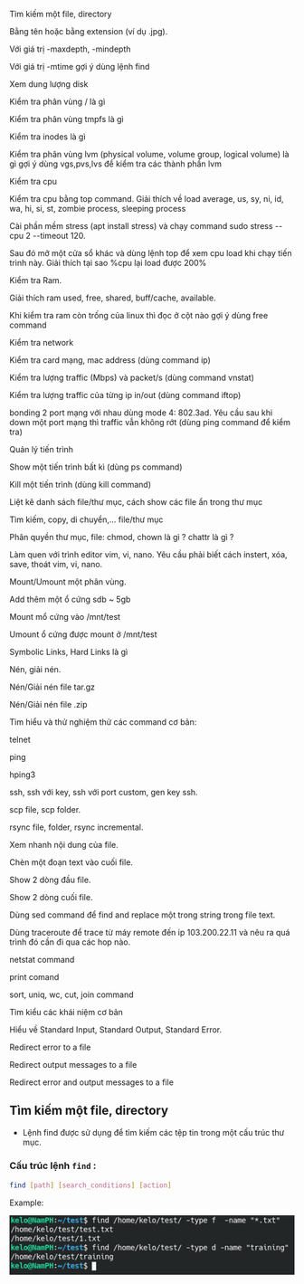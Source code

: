 Tìm kiếm một file, directory

Bằng tên hoặc bằng extension (ví dụ .jpg).

Với giá trị -maxdepth, -mindepth

Với giá trị -mtime gợi ý dùng lệnh find

Xem dung lượng disk

Kiểm tra phân vùng / là gì

Kiểm tra phân vùng tmpfs là gì

Kiểm tra inodes là gì

Kiểm tra phân vùng lvm (physical volume, volume group, logical volume) là gì gợi ý dùng vgs,pvs,lvs để kiểm tra các thành phần lvm

Kiểm tra cpu

Kiểm tra cpu bằng top command. Giải thích về load average, us, sy, ni, id, wa, hi, si, st, zombie process, sleeping process

Cài phần mềm stress (apt install stress) và chạy command sudo stress --cpu 2 --timeout 120.

Sau đó mở một cửa sổ khác và dùng lệnh top để xem cpu load khi chạy tiến trình này. Giải thích tại sao %cpu lại load được 200%

Kiểm tra Ram.

Giải thích ram used, free, shared, buff/cache, available.

Khi kiểm tra ram còn trống của linux thì đọc ở cột nào gợi ý dùng free command

Kiểm tra network

Kiểm tra card mạng, mac address (dùng command ip)

Kiểm tra lượng traffic (Mbps) và packet/s (dùng command vnstat)

Kiểm tra lượng traffic của từng ip in/out (dùng command iftop)

bonding 2 port mạng với nhau dùng mode 4: 802.3ad. Yêu cầu sau khi down một port mạng thì traffic vẫn không rớt (dùng ping command để kiểm tra)

Quản lý tiến trình

Show một tiến trình bất kì (dùng ps command)

Kill một tiến trình (dùng kill command)

Liệt kê danh sách file/thư mục, cách show các file ẩn trong thư mục

Tìm kiếm, copy, di chuyển,... file/thư mục

Phân quyền thư mục, file: chmod, chown là gì ? chattr là gì ?

Làm quen với trình editor vim, vi, nano. Yêu cầu phải biết cách instert, xóa, save, thoát vim, vi, nano.

Mount/Umount một phân vùng.

Add thêm một ổ cứng sdb ~ 5gb

Mount mổ cứng vào /mnt/test

Umount ổ cứng được mount ở /mnt/test

Symbolic Links, Hard Links là gì

Nén, giải nén.

Nén/Giải nén file tar.gz

Nén/Giải nén file .zip

Tìm hiểu và thử nghiệm thử các command cơ bản:

telnet

ping

hping3

ssh, ssh với key, ssh với port custom, gen key ssh.

scp file, scp folder.

rsync file, folder, rsync incremental.

Xem nhanh nội dung của file.

Chèn một đoạn text vào cuối file.

Show 2 dòng đầu file.

Show 2 dòng cuối file.

Dùng sed command để find and replace một trong string trong file text.

Dùng traceroute để trace từ máy remote đến ip 103.200.22.11 và nêu ra quá trình đó cần đi qua các hop nào.

netstat command

print comand

sort, uniq, wc, cut, join command

Tìm kiểu các khái niệm cơ bản

Hiểu về Standard Input, Standard Output, Standard Error.

Redirect error to a file

Redirect output messages to a file

Redirect error and output messages to a file


## Tìm kiếm một file, directory

- Lệnh find được sử dụng để tìm kiếm các tệp tin trong một cấu trúc thư mục.

### Cấu trúc lệnh `find` :

```bash
find [path] [search_conditions] [action]
```

Example: 

![find](img/find.png)

